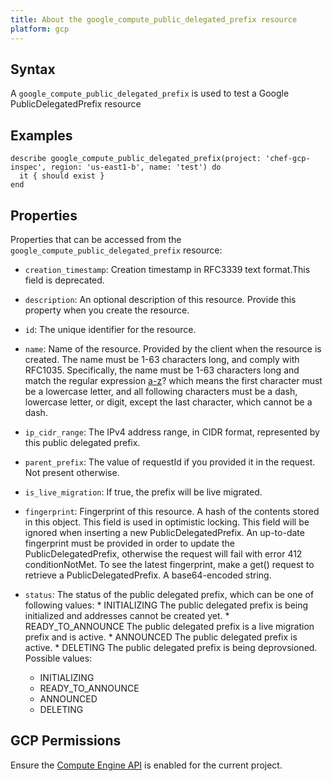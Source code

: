 ```yaml
---
title: About the google_compute_public_delegated_prefix resource
platform: gcp
---
```


## Syntax
A `google_compute_public_delegated_prefix` is used to test a Google PublicDelegatedPrefix resource

## Examples
```
describe google_compute_public_delegated_prefix(project: 'chef-gcp-inspec', region: 'us-east1-b', name: 'test') do
  it { should exist }
end
```

## Properties
Properties that can be accessed from the `google_compute_public_delegated_prefix` resource:


  * `creation_timestamp`: Creation timestamp in RFC3339 text format.This field is deprecated.

  * `description`: An optional description of this resource. Provide this property when you create the resource.

  * `id`: The unique identifier for the resource.

  * `name`: Name of the resource. Provided by the client when the resource is created. The name must be 1-63 characters long, and comply with RFC1035. Specifically, the name must be 1-63 characters long and match the regular expression [a-z]([-a-z0-9]*[a-z0-9])? which means the first character must be a lowercase letter, and all following characters must be a dash, lowercase letter, or digit, except the last character, which cannot be a dash.

  * `ip_cidr_range`: The IPv4 address range, in CIDR format, represented by this public delegated prefix.

  * `parent_prefix`: The value of requestId if you provided it in the request. Not present otherwise.

  * `is_live_migration`: If true, the prefix will be live migrated.

  * `fingerprint`: Fingerprint of this resource. A hash of the contents stored in this object. This field is used in optimistic locking. This field will be ignored when inserting a new PublicDelegatedPrefix. An up-to-date fingerprint must be provided in order to update the PublicDelegatedPrefix, otherwise the request will fail with error 412 conditionNotMet. To see the latest fingerprint, make a get() request to retrieve a PublicDelegatedPrefix. A base64-encoded string.

  * `status`: The status of the public delegated prefix, which can be one of following values: * INITIALIZING The public delegated prefix is being initialized and addresses cannot be created yet. * READY_TO_ANNOUNCE The public delegated prefix is a live migration prefix and is active. * ANNOUNCED The public delegated prefix is active. * DELETING The public delegated prefix is being deprovsioned.
  Possible values:
    * INITIALIZING
    * READY_TO_ANNOUNCE
    * ANNOUNCED
    * DELETING


## GCP Permissions

Ensure the [Compute Engine API](https://console.cloud.google.com/apis/library/compute.googleapis.com/) is enabled for the current project.
